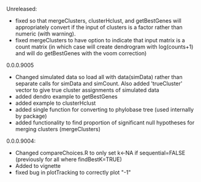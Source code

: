 Unreleased:

* fixed so that mergeClusters, clusterHclust, and getBestGenes will appropriately convert if the input of clusters is a factor rather than numeric (with warning).
* fixed mergeClusters to have option to indicate that input matrix is a count matrix (in which case will create dendrogram with log(counts+1) and will do getBestGenes with the voom correction) 


0.0.0.9005

* Changed simulated data so load all with data(simData) rather than separate calls for simData and simCount. Also added 'trueCluster' vector to give true cluster assignments of simulated data
* added dendro example to getBestGenes
* added example to clusterHclust
* added single function for converting to phylobase tree (used internally by package)
* added functionality to find proportion of significant null hypotheses for merging clusters (mergeClusters)

0.0.0.9004:

* Changed compareChoices.R to only set k<-NA if sequential=FALSE (previously for all where findBestK=TRUE)
* Added to vignette
* fixed bug in plotTracking to correctly plot "-1"